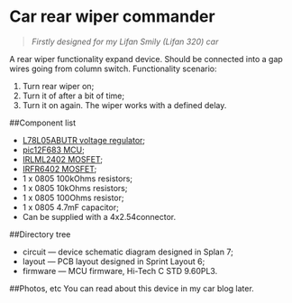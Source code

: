 Car rear wiper commander
=====================

> *Firstly designed for my Lifan Smily (Lifan 320) car*

A rear wiper functionality expand device. Should be connected into a gap wires going from column switch.
Functionality scenario:
1. Turn rear wiper on;
2. Turn it of after a bit of time;
3. Turn it on again. The wiper works with a defined delay.


##Component list
* [L78L05ABUTR voltage regulator](http://www.st.com/st-web-ui/static/active/en/resource/technical/document/datasheet/CD00000446.pdf);
* [pic12F683 MCU](http://ww1.microchip.com/downloads/en/devicedoc/41211d_.pdf);
* [IRLML2402 MOSFET](http://www.irf.com/product-info/datasheets/data/irlml2402.pdf);
* [IRFR6402 MOSFET](http://www.irf.com/product-info/datasheets/data/irlml6402.pdf);
* 1 x 0805 100kOhms resistors;
* 1 x 0805 10kOhms resistors;
* 1 x 0805 100Ohms resistor;
* 1 x 0805 4.7mF capacitor;
* Can be supplied with a 4x2.54connector.

##Directory tree
* circuit — device schematic diagram designed in Splan 7;
* layout — PCB layout designed in Sprint Layout 6;
* firmware — MCU firmware, Hi-Tech C STD 9.60PL3.

##Photos, etc
You can read about this device in my car blog later.